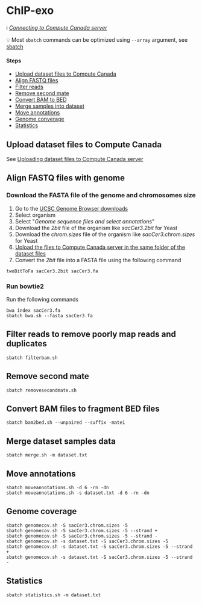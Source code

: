 # ChIP-exo

:information_source: *[Connecting to Compute Canada server](connect.md)*

:bulb: Most `sbatch` commands can be optimized using `--array` argument, see [sbatch](sbatch.md)

#### Steps

* [Upload dataset files to Compute Canada](upload)
* [Align FASTQ files](align)
* [Filter reads](filter)
* [Remove second mate](removesecondmate)
* [Convert BAM to BED](bam2bed)
* [Merge samples into dataset](merge)
* [Move annotations](moveannotations)
* [Genome converage](genomecov)
* [Statistics](statistics)

<a name="upload"/>

## Upload dataset files to Compute Canada

See [Uploading dataset files to Compute Canada server](upload.md)

<a name="align"/>

## Align FASTQ files with genome

### Download the FASTA file of the genome and chromosomes size

1. Go to the [UCSC Genome Browser downloads](http://hgdownload.soe.ucsc.edu/downloads.html)
2. Select organism
3. Select "*Genome sequence files and select annotations*"
4. Download the *2bit* file of the organism like *sacCer3.2bit* for Yeast
4. Download the *chrom.sizes* file of the organism like *sacCer3.chrom.sizes* for Yeast
5. [Upload the files to Compute Canada server in the same folder of the dataset files](upload.md)
6. Convert the *2bit* file into a FASTA file using the following command

```
twoBitToFa sacCer3.2bit sacCer3.fa
```

### Run bowtie2

Run the following commands

```
bwa index sacCer3.fa
sbatch bwa.sh --fasta sacCer3.fa
```

<a name="filter"/>

## Filter reads to remove poorly map reads and duplicates

```
sbatch filterbam.sh
```

<a name="removesecondmate"/>

## Remove second mate

```
sbatch removesecondmate.sh
```

<a name="bam2bed"/>

## Convert BAM files to fragment BED files

```
sbatch bam2bed.sh --unpaired --suffix -mate1
```

<a name="merge"/>

## Merge dataset samples data

```
sbatch merge.sh -m dataset.txt
```

<a name="moveannotations"/>

## Move annotations

```
sbatch moveannotations.sh -d 6 -rn -dn
sbatch moveannotations.sh -s dataset.txt -d 6 -rn -dn
```

<a name="genomecov"/>

## Genome coverage

```
sbatch genomecov.sh -S sacCer3.chrom.sizes -5
sbatch genomecov.sh -S sacCer3.chrom.sizes -5 --strand +
sbatch genomecov.sh -S sacCer3.chrom.sizes -5 --strand -
sbatch genomecov.sh -s dataset.txt -S sacCer3.chrom.sizes -5
sbatch genomecov.sh -s dataset.txt -S sacCer3.chrom.sizes -5 --strand +
sbatch genomecov.sh -s dataset.txt -S sacCer3.chrom.sizes -5 --strand -
```

<a name="statistics"/>

## Statistics

```
sbatch statistics.sh -m dataset.txt
```

